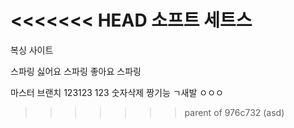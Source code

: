 <<<<<<< HEAD
소프트
세트스
=======
복싱 사이트

스파링 싫어요
스파링 좋아요
스파링

마스터 브랜치
123123
123
숫자삭제
짱기능 ㄱ새발
ㅇㅇㅇ
>>>>>>> parent of 976c732 (asd)
